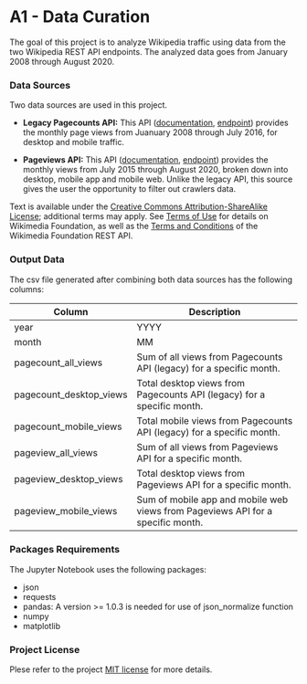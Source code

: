 # A1 - Data Curation

The goal of this project is to analyze Wikipedia traffic using data from the two Wikipedia REST API endpoints. The analyzed data goes from January 2008 through August 2020.

### Data Sources

Two data sources are used in this project.

* **Legacy Pagecounts API:** This API ([documentation](https://wikitech.wikimedia.org/wiki/Analytics/AQS/Legacy_Pagecounts), [endpoint](https://wikimedia.org/api/rest_v1/#/Pagecounts_data_(legacy)/get_metrics_legacy_pagecounts_aggregate_project_access_site_granularity_start_end)) provides the monthly page views from Juanuary 2008 through July 2016, for desktop and mobile traffic.

* **Pageviews API:** This API ([documentation](https://wikitech.wikimedia.org/wiki/Analytics/AQS/Pageviews), [endpoint](https://wikimedia.org/api/rest_v1/#/Pageviews_data/get_metrics_pageviews_aggregate_project_access_agent_granularity_start_end)) provides the monthly views from July 2015 through August 2020, broken down into desktop, mobile app and mobile web. Unlike the legacy API, this source gives the user the opportunity to filter out crawlers data.


Text is available under the [Creative Commons Attribution-ShareAlike License](https://creativecommons.org/licenses/by-sa/3.0/); additional terms may apply. See [Terms of Use](https://foundation.wikimedia.org/wiki/Terms_of_Use/en) for details on Wikimedia Foundation, as well as the [Terms and Conditions](https://www.mediawiki.org/wiki/Wikimedia_REST_API#Terms_and_conditions) of the Wikimedia Foundation REST API.

### Output Data

The csv file generated after combining both data sources has the following columns:

| Column                  | Description                                                                     |
|-------------------------|---------------------------------------------------------------------------------|
| year                    | YYYY                                                                            |
| month                   | MM                                                                              |
| pagecount_all_views     | Sum of all views from Pagecounts API (legacy) for a specific month.             |
| pagecount_desktop_views | Total desktop views from Pagecounts API (legacy) for a specific month.          |
| pagecount_mobile_views  | Total mobile views from Pagecounts API (legacy) for a specific month.           |
| pageview_all_views      | Sum of all views from Pageviews API for a specific month.                       |
| pageview_desktop_views  | Total desktop views from Pageviews API for a specific month.                    |
| pageview_mobile_views   | Sum of mobile app and mobile web views from Pageviews API for a specific month. |


### Packages Requirements

The Jupyter Notebook uses the following packages:  

* json
* requests
* pandas: A version >= 1.0.3 is needed for use of json_normalize function
* numpy
* matplotlib


### Project License

Plese refer to the project [MIT license](LICENSE) for more details.


